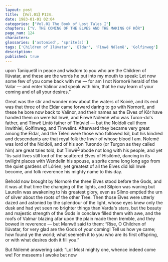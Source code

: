 ```yaml
---
layout: post
title: 【Vol.01】P124.
date: 1983-01-01 02:04
categories: ["Vol.01 The Book of Lost Tales I"]
chapters: ["V. THE COMING OF THE ELVES AND THE MAKING OF KÔR"]
page_num: 124
characters: 
glossaries: ['astonied', 'sprite(s)']
tags: ['Children of Ilúvatar', 'Eldar', 'Finwë Nólemë', 'Golfinweg']
description: 
published: true
---
```


<p style="text-indent: 0;">
upon Taniquetil in peace and wisdom to you who are the Children of Ilúvatar, and these are the words he put into my mouth to speak: Let now some few of you come back with me — for am I not Nornorë herald of the Valar — and enter Valinor and speak with him, that he may learn of your coming and of all your desires.”
</p>

Great was the stir and wonder now about the waters of Koivië, and its end was that three of the Eldar came forward daring to go with Nornorë, and these he bore now back to Valinor, and their names as the Elves of Kôr have handed them on were Isil Inwë, and Finwë Nólemë who was Turon-do's father, and Tinwë Lintö father of Tinúviel — but the Noldoli call them Inwithiel, Golfinweg, and Tinwelint. Afterward they became very great among the Eldar, and the Teleri were those who followed Isil, but his kindred and descendants are that royal folk the Inwir of whose blood I am. Nolemë was lord of the Noldoli, and of his son Turondo (or Turgon as they called him) are great tales told, but Tinwë<SUP>[3]({{site.baseurl}}/vol01-p140)</SUP> abode not long with his people, and yet 'tis said lives still lord of the scattered Elves of Hisilómë, dancing in its twilight places with Wendelin his spouse, a sprite come long long ago from the quiet gardens of Lórien; yet greatest of all the Elves did Isil Inwë become, and folk reverence his mighty name to this day.

Behold now brought by Nornorë the three Elves stood before the Gods, and it was at that time the changing of the lights, and Silpion was waning but Laurelin was awakening to his greatest glory, even as Silmo emptied the urn of silver about the roots of the other Tree. Then those Elves were utterly dazed and astonied by the splendour of the light, whose eyes knew only the dusk and had yet seen no brighter things than Varda's stars, but the beauty and majestic strength of the Gods in conclave filled them with awe, and the roofs of Valmar blazing afar upon the plain made them tremble, and they bowed in reverence — but Manwë said to them: “Rise, O Children of Ilúvatar, for very glad are the Gods of your coming! Tell us how ye came; how found ye the world; what seemeth it to you who are its first offspring, or with what desires doth it fill you.”

But Nólemë answering said: “Lo! Most mighty one, whence indeed come we! For meseems I awoke but now

